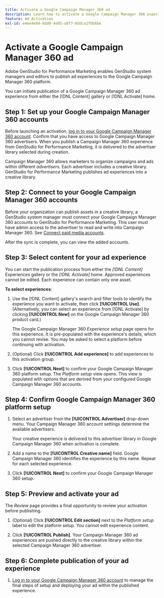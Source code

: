 ```yaml
---
title: Activate a Google Campaign Manager 360 ad
description: Learn how to activate a Google Campaign Manager 360 experience.
feature: Ad Activation
exl-id: e4ee4e04-8dd0-4e05-a0f7-0ddca2fbb6be
---
```

# Activate a Google Campaign Manager 360 ad

Adobe GenStudio for Performance Marketing enables GenStudio system managers and editors to publish ad experiences to the Google Campaign Manager 360 platform.

You can initiate publication of a Google Campaign Manager 360 ad experience from either the [!DNL Content] gallery or [!DNL Activate] home.

## Step 1: Set up your Google Campaign Manager 360 accounts

Before launching an activation, [log in to your Google Campaign Manager 360 account](https://campaignmanager.google.com). Confirm that you have access to Google Campaign Manager 360 advertisers. When you publish a Campaign Manager 360 experience from GenStudio for Performance Marketing, it is delivered to the advertiser library selected during creation.

Campaign Manager 360 allows marketers to organize campaigns and ads within different _advertisers_. Each advertiser includes a creative library. GenStudio for Performance Marketing publishes ad experiences into a creative library.

## Step 2: Connect to your Google Campaign Manager 360 accounts

Before your organization can publish assets in a creative library, a GenStudio system manager must connect your Google Campaign Manager 360 accounts to GenStudio for Performance Marketing. This user must have admin access to the advertiser to read and write into Campaign Manager 360. See [Connect paid media accounts](/help/user-guide/connectors/connect-channel.md).

After the sync is complete, you can view the added accounts.

## Step 3: Select content for your ad experience

You can start the publication process from either the _[!DNL Content]_ Experiences gallery or the _[!DNL Activate]_ home. Approved experiences cannot be edited. Each experience can contain only one asset.

**To select experiences**:

1. Use the [!DNL Content] gallery's search and filter tools to identify the experience you want to activate, then click **[!UICONTROL Use]**. (Alternatively, you can select an experience from [!DNL Activate] by clicking **[!UICONTROL New]** on the Google Campaign Manager 360 product card.)

   The Google Campaign Manager 360 _Experience setup_ page opens for this experience. It is pre-populated with the experience's details, which you cannot revise. You may be asked to select a platform before continuing with activation.

1. (Optional) Click **[!UICONTROL Add experience]** to add experiences to this activation group.

1. Click **[!UICONTROL Next]** to confirm your Google Campaign Manager 360 platform setup.
   The _Platform setup_ view opens. This view is populated with options that are derived from your configured Google Campaign Manager 360 accounts.

## Step 4: Confirm Google Campaign Manager 360 platform setup

1. Select an advertiser from the **[!UICONTROL Advertiser]** drop-down menu. Your Campaign Manager 360 account settings determine the available advertisers.

   Your creative experience is delivered to this advertiser library in Google Campaign Manager 360 when activation is complete.

1. Add a name to the **[!UICONTROL Creative name]** field. Google Campaign Manager 360 identifies the experience by this name.
   Repeat for each selected experience.

1. Click **[!UICONTROL Next]** to confirm your Google Campaign Manager 360 setup.

## Step 5: Preview and activate your ad

The _Review_ page provides a final opportunity to review your activation before publishing.

1. (Optional) Click **[!UICONTROL Edit section]** next to the _Platform setup_ label to edit the platform setup. You cannot edit experience content.

1. Click **[!UICONTROL Publish]**.
   Your Campaign Manager 360 ad experiences are pushed directly to the creative library within the selected Campaign Manager 360 advertiser.

## Step 6: Complete publication of your ad experience

1. [Log in to your Google Campaign Manager 360 account](https://campaignmanager.google.com) to manage the final steps of setup and deploying your ad within the published experience.
